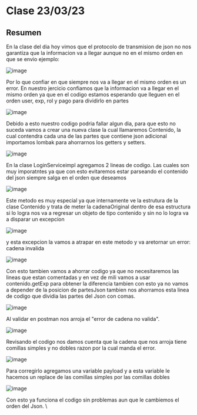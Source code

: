 # Clase 23/03/23 #
## Resumen ##
En la clase del dia hoy vimos que el protocolo de transmision de json no nos garantiza que la informacion va a llegar aunque no en el mismo orden en que se envio ejemplo:

![image](https://user-images.githubusercontent.com/123017277/227389969-4b14fc2d-b1b0-4644-baf0-4eba6d984e52.png)

Por lo que confiar en que siempre nos va a llegar en el mismo orden es un error. En nuestro jercicio confiamos que la informacion va a llegar en el mismo orden ya que en el codigo estamos esperando que lleguen en el orden user, exp, rol y pago para dividirlo en partes

![image](https://user-images.githubusercontent.com/123017277/227390477-92dde8d6-9d90-400e-8fc9-36a8dd3de385.png)

Debido a esto nuestro codigo podria fallar algun dia, para que esto no suceda vamos a crear una nueva clase la cual llamaremos Contenido, la cual contendra cada una de las partes que contiene json adicional importamos lombak para ahorrarnos los getters y setters.

![image](https://user-images.githubusercontent.com/123017277/227392794-6bb328d1-755d-484d-be3d-6a668b71127a.png)

En la clase LoginServiceimpl agregamos 2 lineas de codigo. Las cuales son muy imporatntes ya que con esto evitaremos estar parseando el contenido del json siempre salga en el orden que deseamos

![image](https://user-images.githubusercontent.com/123017277/227394197-72b00408-03d5-4665-b223-e3df974e95e8.png)

Este metodo es muy especial ya que internamente ve la estrutura de la clase Contenido y trata de meter la cadenaOriginal dentro de esa estructura si lo logra nos va a regresar un objeto de tipo contenido y sin no lo logra va a disparar un excepcion

![image](https://user-images.githubusercontent.com/123017277/227398130-e920997c-3abe-4339-a139-e488d5fd3c48.png)

y esta excepcion la vamos a atrapar en este metodo y va aretornar un error: cadena invalida

![image](https://user-images.githubusercontent.com/123017277/227398306-afc477c8-62b6-4c89-8662-316a562fde3b.png)

Con esto tambien vamos a ahorrar codigo ya que no necesitaremos las lineas que estan comentadas y en vez de mili vamos a usar contenido.getExp para obtener la diferencia tambien con esto ya no vamos a depender de la posicion de partesJson tambien nos ahorramos esta linea de codigo que dividia las partes del Json con comas.

![image](https://user-images.githubusercontent.com/123017277/227399498-1b82b610-9b68-4ade-87aa-4b0262a489d9.png)

Al validar en postman nos arroja el "error de cadena no valida".

![image](https://user-images.githubusercontent.com/123017277/227403443-91f6b4b4-6dc0-48a6-a500-38df9fa4d114.png)

Revisando el codigo nos damos cuenta que la cadena que nos arroja tiene comillas simples y no dobles razon por la cual manda el error.

![image](https://user-images.githubusercontent.com/123017277/227403337-5b8c350a-0332-4592-95cf-f2bf894d99d9.png)

Para corregirlo agregamos una variable payload y a esta variable le hacemos un replace de las comillas simples por las comillas dobles

![image](https://user-images.githubusercontent.com/123017277/227404880-b4e3f11c-e38d-46e4-830b-01bab52ddc5e.png)

Con esto ya funciona el codigo sin problemas aun que le cambiemos el orden del Json.
\


